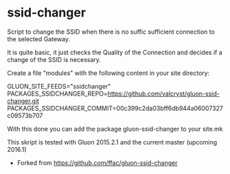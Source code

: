 ssid-changer
============

Script to change the SSID when there is no suffic sufficient connection to the selected Gateway.

It is quite basic, it just checks the Quality of the Connection and decides if a change of the SSID is necessary.

Create a file "modules" with the following content in your site directory:

GLUON_SITE_FEEDS="ssidchanger"<br>
PACKAGES_SSIDCHANGER_REPO=https://github.com/valcryst/gluon-ssid-changer.git<br>
PACKAGES_SSIDCHANGER_COMMIT=00c399c2da03bff6db944a06007327c09573b707<br>

With this done you can add the package gluon-ssid-changer to your site.mk

This skript is tested with Gluon 2015.2.1 and the current master (upcoming 2016.1)

* Forked from
https://github.com/ffac/gluon-ssid-changer

